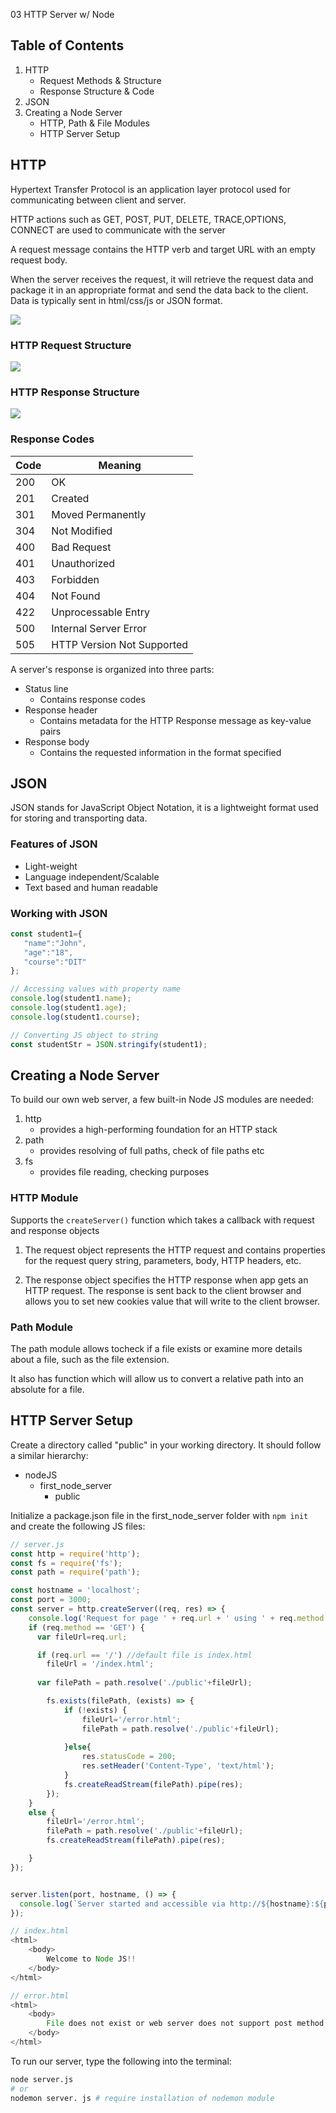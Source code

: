 03 HTTP Server w/ Node

## Table of Contents

1. HTTP
    - Request Methods & Structure
    - Response Structure & Code
2. JSON
3. Creating a Node Server
    - HTTP, Path & File Modules
    - HTTP Server Setup

## HTTP

Hypertext Transfer Protocol is an application layer protocol used for communicating between client and server.

HTTP actions such as GET, POST, PUT, DELETE, TRACE,OPTIONS, CONNECT are used to communicate with the server

A request message contains the HTTP verb and target URL with an empty request body.

When the server receives the request, it will retrieve the request data and package it in an appropriate format and send the data back to the client. Data is typically sent in html/css/js or JSON format.

![](https://i.imgur.com/RK5ISHq.png)

### HTTP Request Structure

![](https://i.imgur.com/0TxytzW.png)

### HTTP Response Structure

![](https://i.imgur.com/fXX9ysQ.png)

### Response Codes

| Code | Meaning |
|------|---------|
| 200 | OK |
| 201 | Created |
| 301 | Moved Permanently |
| 304 | Not Modified |
| 400 | Bad Request |
| 401 | Unauthorized |
| 403 | Forbidden |
| 404 | Not Found |
| 422 | Unprocessable Entry|
| 500 | Internal Server Error|
| 505 | HTTP Version Not Supported|

A server's response is organized into three parts:

- Status line
    - Contains response codes 
- Response header
   - Contains metadata for the HTTP Response message as key-value pairs
- Response body
    - Contains the requested information in the format specified

## JSON

JSON stands for JavaScript Object Notation, it is a lightweight format used for storing and transporting data.

### Features of JSON

- Light-weight
- Language independent/Scalable
- Text based and human readable

### Working with JSON 

```js    
const student1={
   "name":"John",
   "age":"18",
   "course":"DIT"
};

// Accessing values with property name 
console.log(student1.name);
console.log(student1.age);
console.log(student1.course);

// Converting JS object to string
const studentStr = JSON.stringify(student1);
```

## Creating a Node Server

To build our own web server, a few built-in Node JS modules are needed:

1. http
    - provides a high-performing foundation for an HTTP stack
2. path
    - provides resolving of full paths, check of file paths etc 
3. fs
    - provides file reading, checking purposes

### HTTP Module

Supports the `createServer()` function which takes a callback with request and response objects

1. The request object represents the HTTP request and contains properties for the request query string, parameters, body, HTTP headers, etc.

2. The response object specifies the HTTP response when app gets an HTTP request. The response is sent back to the client browser and allows you to set new cookies value that will write to the client browser.


### Path Module

The path module allows tocheck if a file exists or examine more details about a file, such as the file extension. 

It also has function which will allow us to convert a relative path into an absolute for a file. 

## HTTP Server Setup

Create a directory called "public" in your working directory. 
It should follow a similar hierarchy:
- nodeJS
    - first_node_server
        - public 

Initialize a package.json file in the first_node_server folder with ```npm init```  
and create the following JS files:

```js    
// server.js
const http = require('http');
const fs = require('fs');
const path = require('path');

const hostname = 'localhost';
const port = 3000;
const server = http.createServer((req, res) => {
    console.log('Request for page ' + req.url + ' using ' + req.method + ‘method’);
    if (req.method == 'GET') {
      var fileUrl=req.url;

      if (req.url == '/') //default file is index.html
        fileUrl = '/index.html';
  
      var filePath = path.resolve('./public'+fileUrl);

        fs.exists(filePath, (exists) => {
            if (!exists) {
                fileUrl='/error.html';
                filePath = path.resolve('./public'+fileUrl);
            
            }else{
                res.statusCode = 200;
                res.setHeader('Content-Type', 'text/html');
            }
            fs.createReadStream(filePath).pipe(res);
        });
    }
    else {
        fileUrl='/error.html';
        filePath = path.resolve('./public'+fileUrl);
        fs.createReadStream(filePath).pipe(res);

    }
});


server.listen(port, hostname, () => {
  console.log(`Server started and accessible via http://${hostname}:${port}/`);
});
```

```js    
// index.html
<html>
    <body>
        Welcome to Node JS!!
    </body>
</html>

// error.html
<html>
    <body>
        File does not exist or web server does not support post method!
    </body>
</html>
```

To run our server, type the following into the terminal:

```bash
node server.js
# or
nodemon server. js # require installation of nodemon module
```

